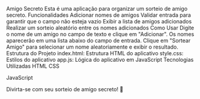 Amigo Secreto
Esta é uma aplicação para organizar um sorteio de amigo secreto.
Funcionalidades
Adicionar nomes de amigos
Validar entrada para garantir que o campo não esteja vazio
Exibir a lista de amigos adicionados
Realizar um sorteio aleatório entre os nomes adicionados
Como Usar
Digite o nome de um amigo no campo de texto e clique em "Adicionar".
Os nomes aparecerão em uma lista abaixo do campo de entrada.
Clique em "Sortear Amigo" para selecionar um nome aleatoriamente e exibir o resultado.
Estrutura do Projeto
index.html: Estrutura HTML do aplicativo
style.css: Estilos do aplicativo
app.js: Lógica do aplicativo em JavaScript
Tecnologias Utilizadas
HTML
CSS

JavaScript

Divirta-se com seu sorteio de amigo secreto! 🎉
